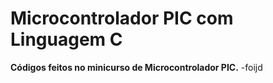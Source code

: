# Microcontrolador PIC com Linguagem C

**Códigos feitos no minicurso de Microcontrolador PIC.**
 -foijd

